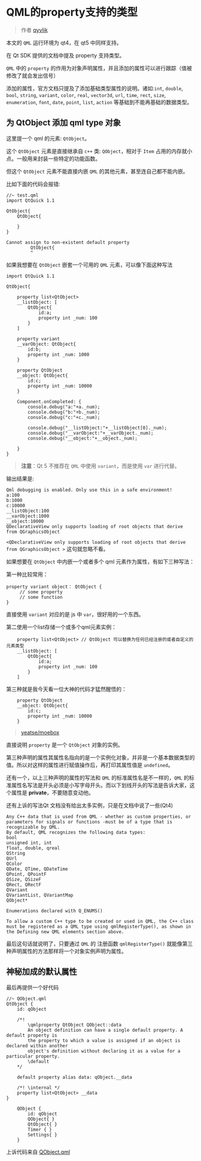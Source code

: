 # QML的property支持的类型

> 作者 [qyvlik](http://blog.qyvlik.space)

本文的 `QML` 运行环境为 qt4，在 qt5 中同样支持。

在 Qt SDK 提供的文档中提及 property 支持类型。

`QML` 中的 `property` 的作用为对象声明属性，并且添加的属性可以进行跟踪（值被修改了就会发出信号）

添加的属性，官方文档只提及了添加基础类型属性的说明。诸如:`int`, `double`,  `bool`, `string`, `variant`, `color`, `real`, `vector3d`, `url`, `time`, `rect`, `size`, `enumeration`,  `font`, `date`, `point`, `list`, `action` 等基础到不能再基础的数据类型。

## 为 QtObject 添加 qml type 对象

这里提一个 qml 的元素: `QtObject`。

这个 `QtObject` 元素是直接继承自 `c++` 类: `QObject`，相对于 `Item` 占用的内存就小点。一般用来封装一些特定的功能函数。

但这个 `QtObject` 元素不能直接内嵌 `QML` 的其他元素，甚至连自己都不能内嵌。

比如下面的代码会报错:

```
//~ test.qml
import QtQuick 1.1

QtObject{
    QtObject{

    }
}
```

```
Cannot assign to non-existent default property 
         QtObject{ 
         ^ 
```

如果我想要在 `QtObject` 嵌套一个可用的 `QML` 元素，可以像下面这种写法

```
import QtQuick 1.1

QtObject{

    property list<QtObject>
    __listObject: [
        QtObject{
            id:a;
            property int _num: 100
        }
    ]

    property variant
    __varObject: QtObject{
        id:b;
        property int _num: 1000
    }

    property QtObject
    __object: QtObject{
        id:c;
        property int _num: 10000
    }

    Component.onCompleted: {
        console.debug("a:"+a._num);
        console.debug("b:"+b._num);
        console.debug("c:"+c._num);

        console.debug("__listObject:"+__listObject[0]._num);
        console.debug("__varObject:"+__varObject._num);
        console.debug("__object:"+__object._num);

    }
}
```

> **注意**：Qt 5 不推荐在 `QML` 中使用 `variant`，而是使用 `var` 进行代替。

输出结果是:

```
Qml debugging is enabled. Only use this in a safe environment!
a:100
b:1000
c:10000
__listObject:100
__varObject:1000
__object:10000
QDeclarativeView only supports loading of root objects that derive from QGraphicsObject 
```

`<QDeclarativeView only supports loading of root objects that derive from QGraphicsObject >` 这句就忽略不看。

如果想要在 `QtObject` 中内嵌一个或者多个 qml 元素作为属性，有如下三种写法：

第一种比较常用：

```
property variant object： QtObject { 
     // some property
     // some function
}
```

直接使用 `variant` 对应的是 js 中 `var`，很好用的一个东西。

第二使用一个list存储一个或多个qml元素实例：

```
    property list<QtObject> // QtObject 可以替换为任何已经注册的或者自定义的元素类型
    __listObject: [
        QtObject{
            id:a;
            property int _num: 100
        }
    ]
```

第三种就是我今天看一位大神的代码才猛然醒悟的：

```
    property QtObject
    __object: QtObject{
        id:c;
        property int _num: 10000
    }
```

> [yeatse/moebox](https://github.com/yeatse/moebox)

直接说明 `property` 是一个 `QtObject` 对象的实例。

第三种声明的属性其属性名指向的是一个实例化对象，并非是一个基本数据类型的值。所以对这样的属性进行赋值操作后，再打印其属性值是 `undefined`。

还有一个，以上三种声明的属性的写法和 `QML` 的标准属性名是不一样的，`QML` 的标准属性名写法是开头必须是小写字母开头。而以下划线开头的写法是告诉大家，这个属性是 **private**，不要随意变动他。

还有上诉的写法Qt 文档没有给出太多实例，只是在文档中说了一些(Qt4)

```
Any C++ data that is used from QML - whether as custom properties, or parameters for signals or functions -must be of a type that is recognizable by QML.
By default, QML recognizes the following data types:
bool
unsigned int, int
float, double, qreal
QString
QUrl
QColor
QDate, QTime, QDateTime
QPoint, QPointF
QSize, QSizeF
QRect, QRectF
QVariant
QVariantList, QVariantMap
QObject*

Enumerations declared with Q_ENUMS()

To allow a custom C++ type to be created or used in QML, the C++ class must be registered as a QML type using qmlRegisterType(), as shown in the Defining new QML elements section above.
```

最后这句话就说明了，只要通过 `QML` 的 注册函数 `qmlRegisterType()` 就能像第三种声明属性的方法那样将一个对象实例声明为属性。

## 神秘加成的默认属性

最后再提供一个好代码

```
//~ QObject.qml
QtObject {
    id: qObject

    /*!
        \qmlproperty QtObject QObject::data
        An object definition can have a single default property. A default property is
        the property to which a value is assigned if an object is declared within another
        object's definition without declaring it as a value for a particular property.
        \default
    */

    default property alias data: qObject.__data

    /*! \internal */
    property list<QtObject> __data
}
```

```
    QObject {
        id: qObject
        QObject{ }
        QtObject{ }
        Timer { }
        Settings{ }
    }
```

上诉代码来自 [QObject.qml](https://github.com/qyvlik/QObject.qml)

